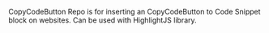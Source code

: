 CopyCodeButton Repo is for inserting an CopyCodeButton to Code Snippet block on websites. Can be used with HighlightJS library.

